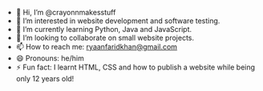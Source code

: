 - 👋 Hi, I’m @crayonnmakesstuff
- 👀 I’m interested in website development and software testing.
- 🌱 I’m currently learning Python, Java and JavaScript.
- 💞️ I’m looking to collaborate on small website projects.
- 📫 How to reach me: ryaanfaridkhan@gmail.com
- 😄 Pronouns: he/him
- ⚡ Fun fact: I learnt HTML, CSS and how to publish a website while being only 12 years old!

<!---
crayonnmakesstuff/crayonnmakesstuff is a ✨ special ✨ repository because its `README.md` (this file) appears on your GitHub profile.
You can click the Preview link to take a look at your changes.
--->
